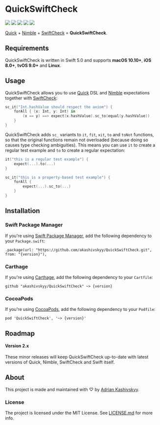 # QuickSwiftCheck

[![](https://img.shields.io/github/release/akashivskyy/QuickSwiftCheck.svg)](https://github.com/akashivskyy/QuickSwiftCheck/releases)
![](https://img.shields.io/badge/swift-5.0-orange.svg)
[![](https://img.shields.io/badge/spm-compatible-green.svg)](https://github.com/apple/swift-package-manager)
[![](https://img.shields.io/badge/carthage-compatible-green.svg)](https://github.com/Carthage/Carthage)
[![](https://img.shields.io/badge/cocoapods-compatible-green.svg)](https://cocoapods.org)

[Quick](https://github.com/Quick/Quick) + [Nimble](https://github.com/Quick/Nimble) + [SwiftCheck](https://github.com/typelift/SwiftCheck) = **QuickSwiftCheck**.

## Requirements

QuickSwiftCheck is written in Swift 5.0 and supports **macOS 10.10+**, **iOS 8.0+**, **tvOS 9.0+** and **Linux**.

## Usage

QuickSwiftCheck allows you to use [Quick](https://github.com/Quick/Quick) DSL and [Nimble](https://github.com/Quick/Nimble) expectations together with [SwiftCheck](https://github.com/typelift/SwiftCheck):

```swift
sc_it("Int.hashValue should respect the axiom") {
    forAll { (x: Int, y: Int) in
        (x == y) ==> expect(x.hashValue).sc_to(equal(y.hashValue))
    }
}
```

QuickSwiftCheck adds `sc_` variants to `it`, `fit`, `xit`, `to` and `toNot` functions, so that the original functions remain not overloaded (because doing so causes type checking ambiguities). This means you can use `it` to create a regular test example and `to` to create a regular expectation:

```swift
it("this is a regular test example") {
    expect(...).to(...)
}
```

```swift
sc_it("this is a property-based test example") {
    forAll {
        expect(...).sc_to(...)
    }
}
```

## Installation

### Swift Package Manager

If you're using [Swift Package Manager](https://github.com/apple/swift-package-manager), add the following dependency to your `Package.swift`:

```none
.package(url: "https://github.com/akashivskyy/QuickSwiftCheck.git", from: "{version}"),
```

### Carthage

If you're using [Carthage](https://github.com/Carthage/Carthage), add the following dependency to your `Cartfile`:

```none
github "akashivskyy/QuickSwiftCheck" ~> {version}
```

### CocoaPods

If you're using [CocoaPods](http://cocoapods.org), add the following dependency to your `Podfile`:

```none
pod 'QuickSwiftCheck', '~> {version}'
```

## Roadmap

#### Version 2.x

These minor releases will keep QuickSwiftCheck up-to-date with latest versions of Quick, Nimble, SwiftCheck and Swift itself.

## About

This project is made and maintained with ♡ by [Adrian Kashivskyy](https://github.com/akashivskyy).

### License

The project is licensed under the MIT License. See [LICENSE.md](LICENSE.md) for more info.
